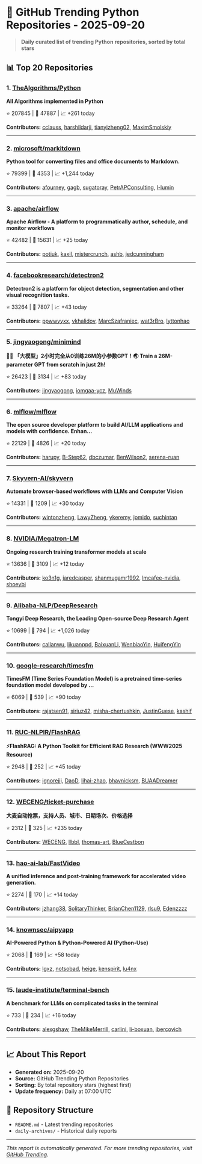 # 🐍 GitHub Trending Python Repositories - 2025-09-20

> **Daily curated list of trending Python repositories, sorted by total stars**

## 📊 Top 20 Repositories

### 1. [TheAlgorithms/Python](https://github.com/TheAlgorithms/Python)

**All Algorithms implemented in Python**

⭐ 207845 | 🍴 47887 | 📈 +261 today

**Contributors:** [cclauss](https://github.com/cclauss), [harshildarji](https://github.com/harshildarji), [tianyizheng02](https://github.com/tianyizheng02), [MaximSmolskiy](https://github.com/MaximSmolskiy)

---

### 2. [microsoft/markitdown](https://github.com/microsoft/markitdown)

**Python tool for converting files and office documents to Markdown.**

⭐ 79399 | 🍴 4353 | 📈 +1,244 today

**Contributors:** [afourney](https://github.com/afourney), [gagb](https://github.com/gagb), [sugatoray](https://github.com/sugatoray), [PetrAPConsulting](https://github.com/PetrAPConsulting), [l-lumin](https://github.com/l-lumin)

---

### 3. [apache/airflow](https://github.com/apache/airflow)

**Apache Airflow - A platform to programmatically author, schedule, and monitor workflows**

⭐ 42482 | 🍴 15631 | 📈 +25 today

**Contributors:** [potiuk](https://github.com/potiuk), [kaxil](https://github.com/kaxil), [mistercrunch](https://github.com/mistercrunch), [ashb](https://github.com/ashb), [jedcunningham](https://github.com/jedcunningham)

---

### 4. [facebookresearch/detectron2](https://github.com/facebookresearch/detectron2)

**Detectron2 is a platform for object detection, segmentation and other visual recognition tasks.**

⭐ 33264 | 🍴 7807 | 📈 +43 today

**Contributors:** [ppwwyyxx](https://github.com/ppwwyyxx), [vkhalidov](https://github.com/vkhalidov), [MarcSzafraniec](https://github.com/MarcSzafraniec), [wat3rBro](https://github.com/wat3rBro), [lyttonhao](https://github.com/lyttonhao)

---

### 5. [jingyaogong/minimind](https://github.com/jingyaogong/minimind)

**🚀🚀 「大模型」2小时完全从0训练26M的小参数GPT！🌏 Train a 26M-parameter GPT from scratch in just 2h!**

⭐ 26423 | 🍴 3134 | 📈 +83 today

**Contributors:** [jingyaogong](https://github.com/jingyaogong), [iomgaa-ycz](https://github.com/iomgaa-ycz), [MuWinds](https://github.com/MuWinds)

---

### 6. [mlflow/mlflow](https://github.com/mlflow/mlflow)

**The open source developer platform to build AI/LLM applications and models with confidence. Enhan...**

⭐ 22129 | 🍴 4826 | 📈 +20 today

**Contributors:** [harupy](https://github.com/harupy), [B-Step62](https://github.com/B-Step62), [dbczumar](https://github.com/dbczumar), [BenWilson2](https://github.com/BenWilson2), [serena-ruan](https://github.com/serena-ruan)

---

### 7. [Skyvern-AI/skyvern](https://github.com/Skyvern-AI/skyvern)

**Automate browser-based workflows with LLMs and Computer Vision**

⭐ 14331 | 🍴 1209 | 📈 +30 today

**Contributors:** [wintonzheng](https://github.com/wintonzheng), [LawyZheng](https://github.com/LawyZheng), [ykeremy](https://github.com/ykeremy), [jomido](https://github.com/jomido), [suchintan](https://github.com/suchintan)

---

### 8. [NVIDIA/Megatron-LM](https://github.com/NVIDIA/Megatron-LM)

**Ongoing research training transformer models at scale**

⭐ 13636 | 🍴 3109 | 📈 +12 today

**Contributors:** [ko3n1g](https://github.com/ko3n1g), [jaredcasper](https://github.com/jaredcasper), [shanmugamr1992](https://github.com/shanmugamr1992), [lmcafee-nvidia](https://github.com/lmcafee-nvidia), [shoeybi](https://github.com/shoeybi)

---

### 9. [Alibaba-NLP/DeepResearch](https://github.com/Alibaba-NLP/DeepResearch)

**Tongyi Deep Research, the Leading Open-source Deep Research Agent**

⭐ 10699 | 🍴 794 | 📈 +1,026 today

**Contributors:** [callanwu](https://github.com/callanwu), [likuanppd](https://github.com/likuanppd), [BaixuanLi](https://github.com/BaixuanLi), [WenbiaoYin](https://github.com/WenbiaoYin), [HuifengYin](https://github.com/HuifengYin)

---

### 10. [google-research/timesfm](https://github.com/google-research/timesfm)

**TimesFM (Time Series Foundation Model) is a pretrained time-series foundation model developed by ...**

⭐ 6069 | 🍴 539 | 📈 +90 today

**Contributors:** [rajatsen91](https://github.com/rajatsen91), [siriuz42](https://github.com/siriuz42), [misha-chertushkin](https://github.com/misha-chertushkin), [JustinGuese](https://github.com/JustinGuese), [kashif](https://github.com/kashif)

---

### 11. [RUC-NLPIR/FlashRAG](https://github.com/RUC-NLPIR/FlashRAG)

**⚡FlashRAG: A Python Toolkit for Efficient RAG Research (WWW2025 Resource)**

⭐ 2948 | 🍴 252 | 📈 +45 today

**Contributors:** [ignorejjj](https://github.com/ignorejjj), [DaoD](https://github.com/DaoD), [lihai-zhao](https://github.com/lihai-zhao), [bhavnicksm](https://github.com/bhavnicksm), [BUAADreamer](https://github.com/BUAADreamer)

---

### 12. [WECENG/ticket-purchase](https://github.com/WECENG/ticket-purchase)

**大麦自动抢票，支持人员、城市、日期场次、价格选择**

⭐ 2312 | 🍴 325 | 📈 +235 today

**Contributors:** [WECENG](https://github.com/WECENG), [llbbl](https://github.com/llbbl), [thomas-art](https://github.com/thomas-art), [BlueCestbon](https://github.com/BlueCestbon)

---

### 13. [hao-ai-lab/FastVideo](https://github.com/hao-ai-lab/FastVideo)

**A unified inference and post-training framework for accelerated video generation.**

⭐ 2274 | 🍴 170 | 📈 +14 today

**Contributors:** [jzhang38](https://github.com/jzhang38), [SolitaryThinker](https://github.com/SolitaryThinker), [BrianChen1129](https://github.com/BrianChen1129), [rlsu9](https://github.com/rlsu9), [Edenzzzz](https://github.com/Edenzzzz)

---

### 14. [knownsec/aipyapp](https://github.com/knownsec/aipyapp)

**AI-Powered Python & Python-Powered AI (Python-Use)**

⭐ 2068 | 🍴 169 | 📈 +58 today

**Contributors:** [lgxz](https://github.com/lgxz), [notsobad](https://github.com/notsobad), [heige](https://github.com/heige), [kenspirit](https://github.com/kenspirit), [lu4nx](https://github.com/lu4nx)

---

### 15. [laude-institute/terminal-bench](https://github.com/laude-institute/terminal-bench)

**A benchmark for LLMs on complicated tasks in the terminal**

⭐ 733 | 🍴 234 | 📈 +16 today

**Contributors:** [alexgshaw](https://github.com/alexgshaw), [TheMikeMerrill](https://github.com/TheMikeMerrill), [carlini](https://github.com/carlini), [li-boxuan](https://github.com/li-boxuan), [ibercovich](https://github.com/ibercovich)

---


## 📈 About This Report

- **Generated on:** 2025-09-20
- **Source:** GitHub Trending Python Repositories
- **Sorting:** By total repository stars (highest first)
- **Update frequency:** Daily at 07:00 UTC

## 🔗 Repository Structure

- `README.md` - Latest trending repositories
- `daily-archives/` - Historical daily reports

---

*This report is automatically generated. For more trending repositories, visit [GitHub Trending](https://github.com/trending/python).*
